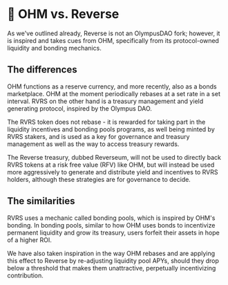 # 🔀 OHM vs. Reverse

As we've outlined already, Reverse is not an OlympusDAO fork; however, it is inspired and takes cues from OHM, specifically from its protocol-owned liquidity and bonding mechanics.

## The differences

OHM functions as a reserve currency, and more recently, also as a bonds marketplace. OHM at the moment periodically rebases at a set rate in a set interval. RVRS on the other hand is a treasury management and yield generating protocol, inspired by the Olympus DAO.&#x20;

The RVRS token does not rebase - it is rewarded for taking part in the liquidity incentives and bonding pools programs, as well being minted by RVRS stakers, and is used as a key for governance and treasury management as well as the way to access treasury rewards.&#x20;

The Reverse treasury, dubbed Reverseum, will not be used to directly back RVRS tokens at a risk free value (RFV) like OHM, but will instead be used more aggressively to generate and distribute yield and incentives to RVRS holders, although these strategies are for governance to decide.

## The similarities

RVRS uses a mechanic called bonding pools, which is inspired by OHM's bonding. In bonding pools, similar to how OHM uses bonds to incentivize permanent liquidity and grow its treasury, users forfeit their assets in hope of a higher ROI.&#x20;

We have also taken inspiration in the way OHM rebases and are applying this effect to Reverse by re-adjusting liquidity pool APYs, should they drop below a threshold that makes them unattractive, perpetually incentivizing contribution.


